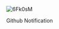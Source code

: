 ![6Fk0sM](https://github.com/user-attachments/assets/e3fab83f-0d84-446e-a353-62e13bd18a39)

Github Notification

